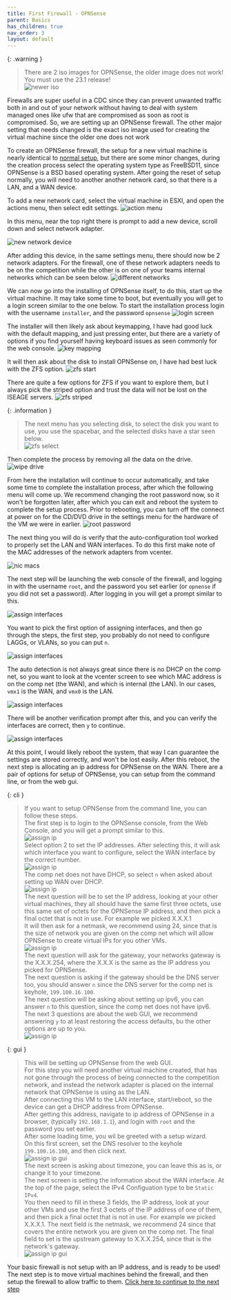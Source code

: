 ```yaml
---
title: First Firewall - OPNSense
parent: Basics
has_children: true
nav_order: 3
layout: default
---
```


{: .warning }
> There are 2 iso images for OPNSense, the older image does not work! You must use the 23.1 release!<br>
> ![newer iso](/assets/basics/first-firewall/proper-installer.png)

Firewalls are super useful in a CDC since they can prevent unwanted traffic both in and out of your network without having to deal with system managed ones like ufw that are compromised as soon as root is compromised. So, we are setting up an OPNSense firewall. The other major setting that needs changed is the exact iso image used for creating the virtual machine since the older one does not work

To create an OPNSense firewall, the setup for a new virtual machine is nearly identical to [normal setup](first-virtual-machine.md), but there are some minor changes, during the creation process select the operating system type as FreeBSD11, since OPNSense is a BSD based operating system. After going the reset of setup normally, you will need to another another network card, so that there is a LAN, and a WAN device.

To add a new network card, select the virtual machine in ESXI, and open the actions menu, then select edit settings.
![action menu](/assets/basics/first-firewall/actions-menu.png)

In this menu, near the top right there is prompt to add a new device, scroll down and select network adapter.

![new network device](/assets/basics/first-firewall/new-device.png)

After adding this device, in the same settings menu, there should now be 2 network adapters. For the firewall, one of these network adapters needs to be on the competition while the other is on one of your teams internal networks which can be seen below.
![different networks](/assets/basics/first-firewall/dual-nic.png)

We can now go into the installing of OPNSense itself, to do this, start up the virtual machine. It may take some time to boot, but eventually you will get to a login screen similar to the one below. To start the installation process login with the username `installer`, and the password `opnsense`
![login screen](/assets/basics/first-firewall/opnsense-installer.png)

The installer will then likely ask about keymapping, I have had good luck with the default mapping, and just pressing enter, but there are a variety of options if you find yourself having keyboard issues as seen commonly for the web console.
![key mapping](/assets/basics/first-firewall/keymapping.png)

It will then ask about the disk to install OPNSense on, I have had best luck with the ZFS option.
![zfs start](/assets/basics/first-firewall/zfs-part1.png)

There are quite a few options for ZFS if you want to explore them, but I always pick the striped option and trust the data will not be lost on the ISEAGE servers.
![zfs striped](/assets/basics/first-firewall/zfs-part2.png)

{: .information }
> The next menu has you selecting disk, to select the disk you want to use, you use the spacebar, and the selected disks have a star seen below. <br>
> ![zfs select](/assets/basics/first-firewall/zfs-part3.png)

Then complete the process by removing all the data on the drive.
![wipe drive](/assets/basics/first-firewall/zfs-part4.png)

From here the installation will continue to occur automatically, and take some time to complete the installation process, after which the following menu will come up. We recommend changing the root password now, so it won't be forgotten later, after which you can exit and reboot the system to complete the setup process. Prior to rebooting, you can turn off the connect at power on for the CD/DVD drive in the settings menu for the hardware of the VM we were in earlier.
![root password](/assets/basics/first-firewall/rootpassword.png)

The next thing you will do is verify that the auto-configuration tool worked to properly set the LAN and WAN interfaces. To do this first make note of the MAC addresses of the network adapters from vcenter.

![nic macs](/assets/basics/first-firewall/nic-macs.png)

The next step will be launching the web console of the firewall, and logging in with the username `root`, and the password you set earlier (or `opnense` if you did not set a password). After logging in you will get a prompt similar to this.

![assign interfaces](/assets/basics/first-firewall/assign-interfaces.png)

You want to pick the first option of assigning interfaces, and then go through the steps, the first step, you probably do not need to configure LAGGs, or VLANs, so you can put `n`. 

![assign interfaces](/assets/basics/first-firewall/assign-part1.png)

The auto detection is not always great since there is no DHCP on the comp net, so you want to look at the vcenter screen to see which MAC address is on the comp net (the WAN), and which is internal (the LAN). In our cases, `vmx1` is the WAN, and `vmx0` is the LAN.

![assign interfaces](/assets/basics/first-firewall/assign-part2.png)

There will be another verification prompt after this, and you can verify the interfaces are correct, then `y` to continue.

![assign interfaces](/assets/basics/first-firewall/assign-part3.png)

At this point, I would likely reboot the system, that way I can guarantee the settings are stored correctly, and won't be lost easily. After this reboot, the next step is allocating an ip address for OPNSense on the WAN. There are a pair of options for setup of OPNSense, you can setup from the command line, or from the web gui.

{: cli }
> If you want to setup OPNSense from the command line, you can follow these steps. <br>
> The first step is to login to the OPNSense console, from the Web Console, and you will get a prompt similar to this. <br>
> ![assign ip](/assets/basics/first-firewall/ip-address.png) <br>
> Select option 2 to set the IP addresses. After selecting this, it will ask which interface you want to configure, select the WAN interface by the correct number. <br>
> ![assign ip](/assets/basics/first-firewall/ips-part1.png) <br>
> The comp net does not have DHCP, so select `n` when asked about setting up WAN over DHCP. <br>
> ![assign ip](/assets/basics/first-firewall/ips-part2.png) <br>
> The next question will be to set the IP address, looking at your other virtual machines, they all should have the same first three octets, use this same set of octets for the OPNSense IP address, and then pick a final octet that is not in use. For example we picked X.X.X.1 <br>
> It will then ask for a netmask, we recommend using 24, since that is the size of network you are given on the comp net which will allow OPNSense to create virtual IPs for you other VMs. <br>
> ![assign ip](/assets/basics/first-firewall/ips-part3.png) <br>
> The next question will ask for the gateway, your networks gateway is the X.X.X.254, where the X.X.X is the same as the IP address you picked for OPNSense. <br>
> The next question is asking if the gateway should be the DNS server too, you should answer `n` since the DNS server for the comp net is keyhole, `199.100.16.100`. <br>
> The next question will be asking about setting up ipv6, you can answer `n` to this question, since the comp net does not have ipv6. <br>
> The next 3 questions are about the web GUI, we recommend answering `y` to at least restoring the access defaults, bu the other options are up to you. <br>
> ![assign ip](/assets/basics/first-firewall/ips-part4.png) <br>

{: gui }
> This will be setting up OPNSense from the web GUI. <br>
> For this step you will need another virtual machine created, that has not gone through the process of being connected to the competition network, and instead the network adapter is placed on the internal network that OPNSense is using as the LAN. <br>
> After connecting this VM to the LAN interface, start/reboot, so the device can get a DHCP address from OPNSense. <br>
> After getting this address, navigate to ip address of OPNSense in a browser, (typically `192.168.1.1`), and login with `root` and the password you set earlier. <br>
> After some loading time, you wil be greeted with a setup wizard. <br>
> On this first screen, set the DNS resolver to the keyhole `199.100.16.100`, and then click next. <br>
> ![assign ip gui](/assets/basics/first-firewall/ips2-part1.png) <br>
> The next screen is asking about timezone, you can leave this as is, or change it to your timezone. <br>
> The next screen is setting the information about the WAN interface. At the top of the page, select the IPv4 Configuation type to be `Static IPv4`. <br>
> You then need to fill in these 3 fields, the IP address, look at your other VMs and use the first 3 octets of the IP address of one of them, and then pick a final octet that is not in use. For example we picked X.X.X.1. The next field is the netmask, we recommend 24 since that covers the entire network you are given on the comp net. The final field to set is the upstream gateway to X.X.X.254, since that is the network's gateway. <br>
> ![assign ip gui](/assets/basics/first-firewall/ips2-part2.png) <br>

Your basic firewall is not setup with an IP address, and is ready to be used! The next step is to move virtual machines behind the firewall, and then setup the firewall to allow traffic to them. [Click here to continue to the next step](first-nat.md)
